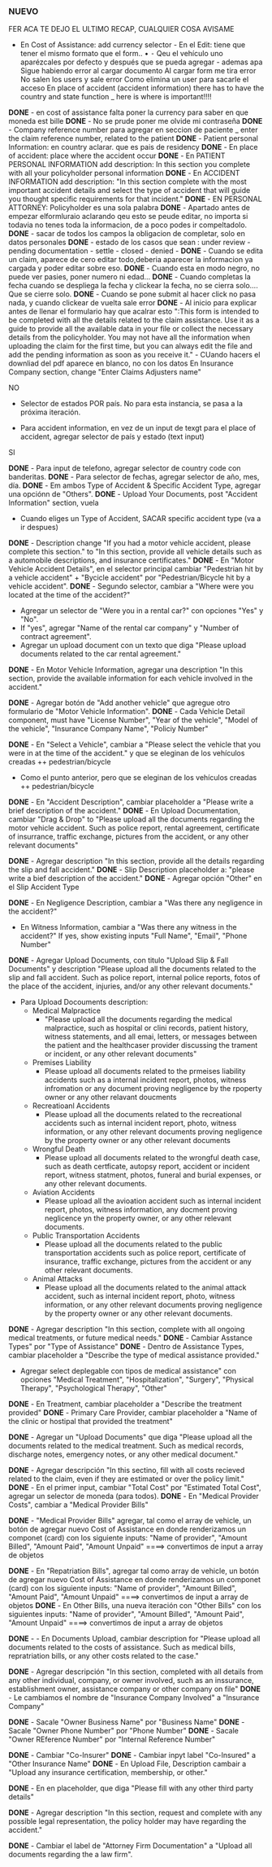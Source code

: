 ### NUEVO

FER ACA TE DEJO EL ULTIMO RECAP, CUALQUIER COSA AVISAME

- En Cost of Assistance: add currency selector
  ﻿- En el Edit: tiene que tener el mismo formato que el form..
  • ⁃ Qeu el vehículo uno aparézcales por defecto y después que se pueda agregar - ademas apa
  Sigue habiendo error al cargar documento
  Al cargar form me tira error
  No salen los users y sale error
  Como elimina un user para sacarle el acceso
  En place of accident (accident information) there has to have the country and state function \_ here is where is important!!!!

**DONE** - en cost of assistance falta poner la currency para saber en que moneda est bille
**DONE** - No se prude poner me olvide mi contraseña
**DONE** - Company reference number para agregar en seccion de paciente \_ enter the claim reference number, related to the patient
**DONE** - Patient personal Information: en country aclarar. que es pais de residency
**DONE** - En place of accident: place where the accident occur
**DONE** - En P﻿ATIENT PERSONAL INFORMATION add description: In this section you complete with all your policyholder personal information
**DONE** - En ACCIDENT INFORMATION add description: "In this section complete with the most important accident details and select the type of accident that will guide you thought specific requirements for that incident."
**DONE** - EN PERSONAL ATTORNEY: Policyholder es una sola palabra
**DONE** - Apartado antes de empezar elformluraio aclarando qeu esto se peude editar, no importa si todavia no tenes toda la informacion, de a poco podes ir compeltadolo.
**DONE** - sacar de todos los campos la obligacion de completar, solo en datos personales
**DONE** - estado de los casos que sean : under review - pending documentation - settle - closed - denied -
**DONE** - Cuando se edita un claim, aparece de cero editar todo,deberia aparecer la informacion ya cargada y poder editar sobre eso.
**DONE** - Cuando esta en modo negro, no puede ver pasies, poner numero ni edad…
**DONE** - Cuando completas la fecha cuando se despliega la fecha y clickear la fecha, no se cierra solo…. Que se cierre solo.
**DONE** - Cuando se pone submit al hacer click no pasa nada, y cuando clickear de vuelta sale error
**DONE** - Al inicio para explicar antes de llenar el formulario hay que acalrar esto ":﻿This form is intended to be completed with all the details related to the claim assistance. Use it as a guide to provide all the available data in your file or collect the necessary details from the policyholder. You may not have all the information when uploading the claim for the first time, but you can always edit the file and add the pending information as soon as you receive it."
﻿- CUando hacers el downliad del pdf aparece en blanco, no con los datos
En Insurance Company section, change "Enter Claims Adjusters name"

<!-- ==================================================================================== -->
<!-- ==================================================================================== -->

NO

- Selector de estados POR país. No para esta instancia, se pasa a la próxima iteración.

- Para accident information, en vez de un input de texgt para el place of accident, agregar selector de país y estado (text input)

SI

**DONE** - Para input de telefono, agregar selector de country code con banderitas.
**DONE** - Para selector de fechas, agregar selector de año, mes, día.
**DONE** - Em ambos Type of Accident & Specific Accident Type, agregar una opciónn de "Others".
**DONE** - Upload Your Documents, post "Accident Information" section, vuela

- Cuando eliges un Type of Accident, SACAR specific accident type (va a ir despues)

<!-- ==================================================================================== -->
<!-- ==================================================================================== -->

<!-- MOTOR VECHILE ACCIDENT -->

**DONE** - Description change "If you had a motor vehicle accident, please complete this section." to "In this section, provide all vehicle details such as a automobile descriptions, and insurance certificates."
**DONE** - En "Motor Vehicle Accident Details", en el selector principal cambiar "Pedestrian hit by a vehicle accident" + "Bycicle accident" por "Pedestrian/Bicycle hit by a vehicle accident".
**DONE** - Segundo selector, cambiar a "Where were you located at the time of the accident?"

- Agregar un selector de "Were you in a rental car?" con opciones "Yes" y "No".
- If "yes", agregar "Name of the rental car company" y "Number of contract agreement".
- Agregar un upload document con un texto que diga "Please upload documents related to the car rental agreement."

**DONE** - En Motor Vehicle Information, agregar una description "In this section, provide the available information for each vehicle involved in the accident."

**DONE** - Agregar botón de "Add another vehicle" que agregue otro formulario de "Motor Vehicle Information".
**DONE** - Cada Vehicle Detail component, must have "License Number", "Year of the vehicle", "Model of the vehicle", "Insurance Company Name", "Policiy Number"

**DONE** - En "Select a Vehicle", cambiar a "Please select the vehicle that you were in at the time of the accident." y que se eleginan de los vehículos creadas ++ pedestrian/bicycle

- Como el punto anterior, pero que se eleginan de los vehículos creadas ++ pedestrian/bicycle

**DONE** - En "Accident Description", cambiar placeholder a "Please write a brief description of the accident."
**DONE** - En Upload Documentation, cambiar "Drag & Drop" to "Please upload all the documents regarding the motor vehicle accident. Such as police report, rental agreement, certificate of insurrance, traffic exchange, pictures from the accident, or any other relevant documents"

<!-- SLIP AND FALL -->

**DONE** - Agregar description "In this section, provide all the details regarding the slip and fall accident."
**DONE** - Slip Description placeholder a: "please write a bief description of the accident."
**DONE** - Agregar opción "Other" en el Slip Accident Type

**DONE** - En Negligence Description, cambiar a "Was there any negligence in the accident?"

- En Witness Information, cambiar a "Was there any witness in the accident?" If yes, show existing inputs "Full Name", "Email", "Phone Number"

**DONE** - Agregar Upload Documents, con titulo "Upload Slip & Fall Documents" y description "Please upload all the documents related to the slip and fall accident. Such as police report, internal police reports, fotos of the place of the accident, injuries, and/or any other relevant documents."

<!-- OTHER ACCIDENTS -->
<!-- Para todo lo que no sea slip&fall/vehicle. se agregar un nuvo upload documents -->
<!-- por ende, si se seleccionar medical malpractice, we renderiza el fileupload componet con los siguientes descriptions y labels: -->

- Para Upload Docouments description:
  - Medical Malpractice
    - "Please upload all the documents regarding the medical malpractice, such as hospital or clini records, patient history, witness statements, and all emai, letters, or messages between the patient and the healthcaser provider discussing the trament or incident, or any other relevant documents"
  - Premises Liability
    - Please upload all documents related to the prmeises liability accidents such as a internal incident report, photos, witness infromation or any document proving negligence by the rpoperty owner or any other relavant doucments
  - Recreatioanl Accidents
    - Please upload all the documents related to the recreational accidents such as internal incident report, photo, witness information, or any other relevant documents proving negligence by the property owner or any other relevant documents
  - Wrongful Death
    - Please upload all documents related to the wrongful death case, such as death certficate, autopsy report, accident or incident report, witness statment, photos, funeral and burial expenses, or any other relevant documents.
  - Aviation Accidents
    - Please upload all the avioation accident such as internal incident report, photos, witness information, any docment proving neglicence yn the property owner, or any other relevant documents.
  - Public Transportation Accidents
    - Please upload all the documents related to the public transportation accidents such as police report, certificate of insurance, traffic exchange, pictures from the accident or any other relevant documents.
  - Animal Attacks
    - Please upload all the documents related to the animal attack accident, such as internal incident report, photo, witness information, or any other relevant documents proving negligence by the property owner or any other relevant documents.

<!-- ==================================================================================== -->
<!-- ==================================================================================== -->

<!-- MEDICAL INFORMATION SECTION -->

**DONE** - Agregar description "In this section, complete with all ongoing medical treatments, or future medical needs."
**DONE** - Cambiar Asstance Types" por "Type of Assistance"
**DONE** - Dentro de Assistance Types, cambiar placeholder a "Describe the type of medical assistance provided."

- Agregar select deplegable con tipos de medical assistance" con opciones "Medical Treatment", "Hospitalization", "Surgery", "Physical Therapy", "Psychological Therapy", "Other"

**DONE** - En Treatment, cambiar placeholder a "Describe the treatment provided"
**DONE** - Primary Care Provider, cambiar placeholder a "Name of the clinic or hostipal that provided the treatment"

**DONE** - Agregar un "Upload Documents" que diga "Please upload all the documents related to the medical treatment. Such as medical records, discharge notes, emergency notes, or any other medical document."

<!-- COST OF ASSISTANCE -->

**DONE** - Agregar descripción "In this sectino, fill with all costs recieved related to the claim, even if they are estimated or over the policy limit."
**DONE** - En el primer input, cambiar "Total Cost" por "Estimated Total Cost", agregar un selector de moneda (para todos).
**DONE** - En "Medical Provider Costs", cambiar a "Medical Provider Bills"

**DONE** - "Medical Provider Bills" agregar, tal como el array de vehicle, un botón de agregar nuevo Cost of Assistance en donde renderizamos un componet (card) con los siguiente inputs: "Name of provider", "Amount Billed", "Amount Paid", "Amount Unpaid" ====> convertimos de input a array de objetos

**DONE** - En "Repatriation Bills", agregar tal como array de vehicle, un botón de agregar nuevo Cost of Assistance en donde renderizamos un componet (card) con los siguiente inputs: "Name of provider", "Amount Billed", "Amount Paid", "Amount Unpaid" ====> convertimos de input a array de objetos
**DONE** - En Other Bills, una nueva iteración con "Other Bills" con los siguientes inputs: "Name of provider", "Amount Billed", "Amount Paid", "Amount Unpaid" ====> convertimos de input a array de objetos

**DONE** - - En Documents Upload, cambiar description for "Please upload all documents related to the costs of assistance. Such as medical bills, repratriation bills, or any other costs related to the case."

<!-- THIRD PARTY INFORMATION -->

**DONE** - Agregar descripción "In this section, completed with all details from any other individual, company, or owner involved, such as an inssurance, establishment owner, assistance company or other company on file"
**DONE** - Le cambiamos el nombre de "Insurance Company Involved" a "Insurance Company"

<!-- ONWER BUSINESS INVOLVED  -->

**DONE** - Sacale "Owner Business Name" por "Business Name"
**DONE** - Sacale "Owner Phone Number" por "Phone Number"
**DONE** - Sacale "Owner REference Number" por "Internal Reference Number"

<!-- CO-INSURED -->

**DONE** - Cambiar "Co-Insurer"
**DONE** - Cambiar inpyt label "Co-Insured" a "Other Insurance Name"
**DONE** - En Upload File, Description cambair a "Upload any insurance certification, membership, or other."

<!-- OTHER PARTY INVOVLED IN THE ACCIDENT -->

**DONE** - En en placeholder, que diga "Please fill with any other third party details"

<!-- PERSONAL ATTORNERY -->

**DONE** - Agregar description "In this section, request and complete with any possible legal representation, the policy holder may have regarding the accident."

<!-- PERSONAL ATTORNEY -->

**DONE** - Cambiar el label de "Attorney Firm Documentation" a "Upload all documents regarding the a law firm".

